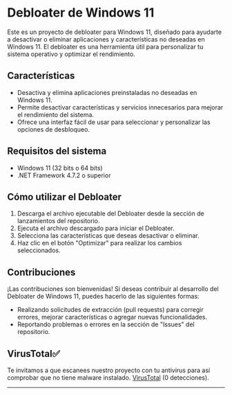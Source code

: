 # Debloater de Windows 11

Este es un proyecto de debloater para Windows 11, diseñado para ayudarte a desactivar o eliminar aplicaciones y características no deseadas en Windows 11. El debloater es una herramienta útil para personalizar tu sistema operativo y optimizar el rendimiento.

## Características

- Desactiva y elimina aplicaciones preinstaladas no deseadas en Windows 11.
- Permite desactivar características y servicios innecesarios para mejorar el rendimiento del sistema.
- Ofrece una interfaz fácil de usar para seleccionar y personalizar las opciones de desbloqueo.

## Requisitos del sistema

- Windows 11 (32 bits o 64 bits)
- .NET Framework 4.7.2 o superior

## Cómo utilizar el Debloater

1. Descarga el archivo ejecutable del Debloater desde la sección de lanzamientos del repositorio.
2. Ejecuta el archivo descargado para iniciar el Debloater.
3. Selecciona las características que deseas desactivar o eliminar.
4. Haz clic en el botón "Optimizar" para realizar los cambios seleccionados.

## Contribuciones

¡Las contribuciones son bienvenidas! Si deseas contribuir al desarrollo del Debloater de Windows 11, puedes hacerlo de las siguientes formas:

- Realizando solicitudes de extracción (pull requests) para corregir errores, mejorar características o agregar nuevas funcionalidades.
- Reportando problemas o errores en la sección de "Issues" del repositorio.

## VirusTotal✅

Te invitamos a que escanees nuestro proyecto con tu antivirus para así comprobar que no tiene malware instalado.
[VirusTotal](https://www.virustotal.com/gui/file/96adc1aa493c05fe3383e5e7ff833dd76188fc15d966c44b22e1f1077d0b0626) (0 detecciones).

---
